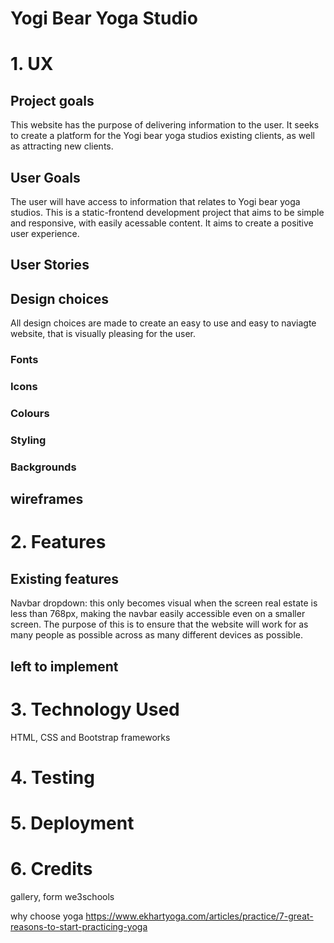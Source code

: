 # Yogi Bear Yoga Studio

# 1. UX

## Project goals

This website has the purpose of delivering information to the user.
It seeks to create a platform for the Yogi bear yoga studios existing clients, as well as attracting new clients.

## User Goals

The user will have access to information that relates to Yogi bear yoga studios.
This is a static-frontend development project that aims to be simple and responsive, with easily acessable content.
It aims to create a positive user experience.

## User Stories

## Design choices

All design choices are made to create an easy to use and easy to naviagte website, that is visually pleasing for the user.

### Fonts

### Icons

### Colours

### Styling

### Backgrounds

## wireframes

# 2. Features

## Existing features

Navbar dropdown: this only becomes visual when the screen real estate is less than 768px, making the navbar easily accessible even on a smaller screen. The purpose of this is to ensure that the website will work for as many people as possible across as many different devices as possible.

## left to implement

# 3. Technology Used

HTML, CSS and Bootstrap frameworks

# 4. Testing

# 5. Deployment

# 6. Credits

gallery, form we3schools

why choose yoga
https://www.ekhartyoga.com/articles/practice/7-great-reasons-to-start-practicing-yoga
